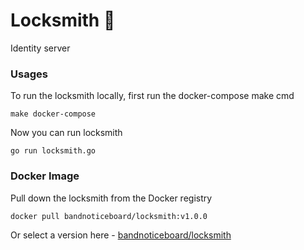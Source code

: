 # Locksmith 🔐
Identity server

### Usages
To run the locksmith locally, first run the docker-compose make cmd
```
make docker-compose
```

Now you can run locksmith
```
go run locksmith.go
```

### Docker Image
Pull down the locksmith from the Docker registry 
```
docker pull bandnoticeboard/locksmith:v1.0.0
```

Or select a version here - [bandnoticeboard/locksmith](https://hub.docker.com/r/bandnoticeboard/locksmith)
